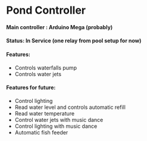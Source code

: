 # Pond Controller

#### Main controller : Arduino Mega (probably)
#### Status: In Service (one relay from pool setup for now)

#### Features:
- Controls waterfalls pump
- Controls water jets

#### Features for future:
- Control lighting
- Read water level and controls automatic refill
- Read water temperature
- Control water jets with music dance
- Control lighting with music dance
- Automatic fish feeder

